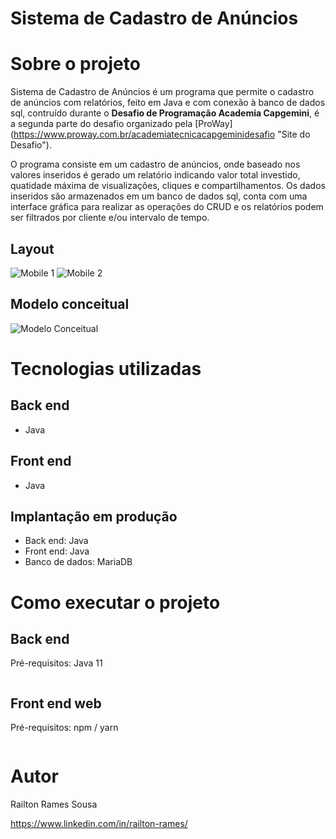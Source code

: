 # Sistema de Cadastro de Anúncios

# Sobre o projeto

Sistema de Cadastro de Anúncios é um programa que permite o cadastro de anúncios com relatórios, feito em Java e com conexão à banco de dados sql, contruído durante o **Desafio de Programação Academia Capgemini**, é a segunda parte do desafio organizado pela [ProWay] (https://www.proway.com.br/academiatecnicacapgeminidesafio "Site do Desafio").

O programa consiste em um cadastro de anúncios, onde baseado nos valores inseridos é gerado um relatório indicando valor total investido, quatidade máxima de visualizações, cliques e compartilhamentos. Os dados inseridos são armazenados em um banco de dados sql, conta com uma interface gráfica para realizar as operações do CRUD e os relatórios podem ser filtrados por cliente e/ou intervalo de tempo.

## Layout
![Mobile 1](url) ![Mobile 2](url)

## Modelo conceitual
![Modelo Conceitual](url)

# Tecnologias utilizadas
## Back end
- Java
## Front end
- Java
## Implantação em produção
- Back end: Java
- Front end: Java
- Banco de dados: MariaDB

# Como executar o projeto

## Back end
Pré-requisitos: Java 11

```bash
```

## Front end web
Pré-requisitos: npm / yarn

```bash

```

# Autor

Railton Rames Sousa

https://www.linkedin.com/in/railton-rames/
